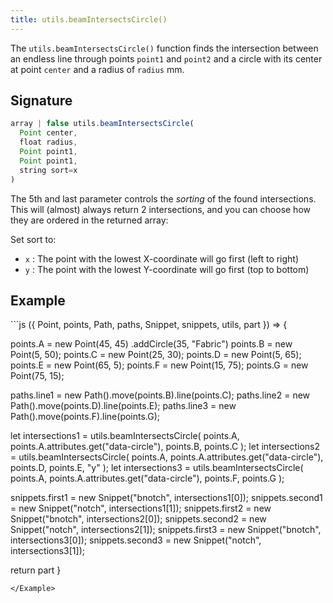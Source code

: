 ```yaml
---
title: utils.beamIntersectsCircle()
---
```


The `utils.beamIntersectsCircle()` function finds the intersection between an
endless line through points `point1` and `point2` and a circle with its center
at point `center` and a radius of `radius` mm.

## Signature

```js
array | false utils.beamIntersectsCircle(
  Point center, 
  float radius, 
  Point point1, 
  Point point1, 
  string sort=x
)
```

The 5th and last parameter controls the _sorting_ of the found intersections.
This will (almost) always return 2 intersections, and you can choose how
they are ordered in the returned array:

Set sort to:

- `x` : The point with the lowest X-coordinate will go first (left to right)
- `y` : The point with the lowest Y-coordinate will go first (top to bottom)

## Example

<Example caption="A utils.beamIntersectsCircle() example">
```js
({ Point, points, Path, paths, Snippet, snippets, utils, part }) => {

  points.A = new Point(45, 45)
    .addCircle(35, "Fabric")
  points.B = new Point(5, 50);
  points.C = new Point(25, 30);
  points.D = new Point(5, 65);
  points.E = new Point(65, 5);
  points.F = new Point(15, 75);
  points.G = new Point(75, 15);
  
  paths.line1 = new Path().move(points.B).line(points.C);
  paths.line2 = new Path().move(points.D).line(points.E);
  paths.line3 = new Path().move(points.F).line(points.G);
  
  let intersections1 = utils.beamIntersectsCircle(
    points.A,
    points.A.attributes.get("data-circle"),
    points.B,
    points.C
  );
  let intersections2 = utils.beamIntersectsCircle(
    points.A,
    points.A.attributes.get("data-circle"),
    points.D,
    points.E,
    "y"
  );
  let intersections3 = utils.beamIntersectsCircle(
    points.A,
    points.A.attributes.get("data-circle"),
    points.F,
    points.G
  );
  
  snippets.first1 = new Snippet("bnotch", intersections1[0]);
  snippets.second1 = new Snippet("notch", intersections1[1]);
  snippets.first2 = new Snippet("bnotch", intersections2[0]);
  snippets.second2 = new Snippet("notch", intersections2[1]);
  snippets.first3 = new Snippet("bnotch", intersections3[0]);
  snippets.second3 = new Snippet("notch", intersections3[1]);

  return part
}
```
</Example>

